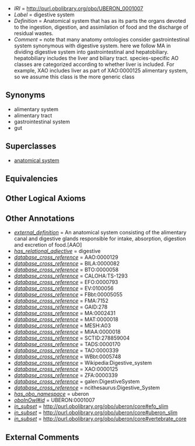  * *IRI* = http://purl.obolibrary.org/obo/UBERON_0001007
 * *Label* = digestive system
 * *Definition* = Anatomical system that has as its parts the organs devoted to the ingestion, digestion, and assimilation of food and the discharge of residual wastes.
 * *Comment* = note that many anatomy ontologies consider gastrointestinal system synonymous with digestive system. here we follow MA in dividing digestive system into gastrointestinal and hepatobiliary. hepatobiliary includes the liver and biliary tract. species-specific AO classes are categorized according to whether liver is included. For example, XAO includes liver as part of XAO:0000125 alimentary system, so we assume this class is the more generic class

## Synonyms

 * alimentary system
 * alimentary tract
 * gastrointestinal system
 * gut

## Superclasses

 * [anatomical system](../../UBERON/67/UBERON_0000467.md)

## Equivalencies


## Other Logical Axioms


## Other Annotations

 * *[external_definition](../../UBPROP/01/UBPROP_0000001.md)* = An anatomical system consisting of the alimentary canal and digestive glands responsible for intake, absorption, digestion and excretion of food.[AAO]
 * *[has_relational_adjective](../../UBPROP/07/UBPROP_0000007.md)* = digestive
 * *[database_cross_reference](../../ef/oboInOwl#hasDbXref.md)* = AAO:0000129
 * *[database_cross_reference](../../ef/oboInOwl#hasDbXref.md)* = BILA:0000082
 * *[database_cross_reference](../../ef/oboInOwl#hasDbXref.md)* = BTO:0000058
 * *[database_cross_reference](../../ef/oboInOwl#hasDbXref.md)* = CALOHA:TS-1293
 * *[database_cross_reference](../../ef/oboInOwl#hasDbXref.md)* = EFO:0000793
 * *[database_cross_reference](../../ef/oboInOwl#hasDbXref.md)* = EV:0100056
 * *[database_cross_reference](../../ef/oboInOwl#hasDbXref.md)* = FBbt:00005055
 * *[database_cross_reference](../../ef/oboInOwl#hasDbXref.md)* = FMA:7152
 * *[database_cross_reference](../../ef/oboInOwl#hasDbXref.md)* = GAID:278
 * *[database_cross_reference](../../ef/oboInOwl#hasDbXref.md)* = MA:0002431
 * *[database_cross_reference](../../ef/oboInOwl#hasDbXref.md)* = MAT:0000018
 * *[database_cross_reference](../../ef/oboInOwl#hasDbXref.md)* = MESH:A03
 * *[database_cross_reference](../../ef/oboInOwl#hasDbXref.md)* = MIAA:0000018
 * *[database_cross_reference](../../ef/oboInOwl#hasDbXref.md)* = SCTID:278859004
 * *[database_cross_reference](../../ef/oboInOwl#hasDbXref.md)* = TADS:0000170
 * *[database_cross_reference](../../ef/oboInOwl#hasDbXref.md)* = TAO:0000339
 * *[database_cross_reference](../../ef/oboInOwl#hasDbXref.md)* = WBbt:0005748
 * *[database_cross_reference](../../ef/oboInOwl#hasDbXref.md)* = Wikipedia:Digestive_system
 * *[database_cross_reference](../../ef/oboInOwl#hasDbXref.md)* = XAO:0000125
 * *[database_cross_reference](../../ef/oboInOwl#hasDbXref.md)* = ZFA:0000339
 * *[database_cross_reference](../../ef/oboInOwl#hasDbXref.md)* = galen:DigestiveSystem
 * *[database_cross_reference](../../ef/oboInOwl#hasDbXref.md)* = ncithesaurus:Digestive_System
 * *[has_obo_namespace](../../ce/oboInOwl#hasOBONamespace.md)* = uberon
 * *[oboInOwl#id](../../id/oboInOwl#id.md)* = UBERON:0001007
 * *[in_subset](../../et/oboInOwl#inSubset.md)* = http://purl.obolibrary.org/obo/uberon/core#efo_slim
 * *[in_subset](../../et/oboInOwl#inSubset.md)* = http://purl.obolibrary.org/obo/uberon/core#uberon_slim
 * *[in_subset](../../et/oboInOwl#inSubset.md)* = http://purl.obolibrary.org/obo/uberon/core#vertebrate_core

## External Comments

